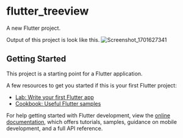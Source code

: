 # flutter_treeview

A new Flutter project.

Output of this project is look like this.
![Screenshot_1701627341](https://github.com/pravind002/flutter_treeview/assets/89653090/f7b09d17-e887-4083-90c1-be2c0c22d186)

## Getting Started

This project is a starting point for a Flutter application.

A few resources to get you started if this is your first Flutter project:

- [Lab: Write your first Flutter app](https://docs.flutter.dev/get-started/codelab)
- [Cookbook: Useful Flutter samples](https://docs.flutter.dev/cookbook)

For help getting started with Flutter development, view the
[online documentation](https://docs.flutter.dev/), which offers tutorials,
samples, guidance on mobile development, and a full API reference.
